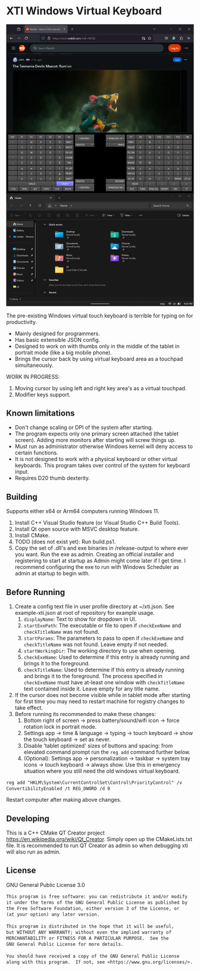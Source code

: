 # XTI Windows Virtual Keyboard

![screenshotv01.png](screenshotv01.png)

The pre-existing Windows virtual touch keyboard is terrible for typing on for productivity.
+ Mainly designed for programmers.
+ Has basic extensible JSON config.
+ Designed to work on with thumbs only in the middle of the tablet in portrait mode (like a big mobile phone).
+ Brings the cursor back by using virtual keyboard area as a touchpad simultaneously.

WORK IN PROGRESS:
1. Moving cursor by using left and right key area's as a virtual touchpad.
2. Modifier keys support.

## Known limitations
- Don't change scaling or DPI of the system after starting.
- The program expects only one primary screen attached (the tablet screen). Adding more monitors after starting will screw things up.
- Must run as administrator otherwise Windows kernel will deny access to certain functions.
- It is not designed to work with a physical keyboard or other virtual keyboards. This program takes over control of the system for keyboard input.
- Requires D20 thumb dexterity.

## Building
Supports either x64 or Arm64 computers running Windows 11.
1. Install C++ Visual Studio feature (or Visual Studio C++ Build Tools).
2. Install Qt open source with MSVC desktop feature.
3. Install CMake.
4. TODO (does not exist yet): Run build.ps1.
5. Copy the set of .dll's and exe binaries in /release-output to where ever you want. Run the exe as admin. Creating an official installer and registering to start at startup as Admin might come later if I get time. I recommend configuring the exe to run with Windows Scheduler as admin at startup to begin with.

## Before Running
1. Create a config text file in user profile directory at ~/xti.json. See example-xti.json at root of repository for example usage.
   1. `displayName`: Text to show for dropdown in UI.
   2. `startExePath`: The executable or file to open if `checkExeName` and `checkTitleName` was not found.
   3. `startParams`: The parameters to pass to open if `checkExeName` and `checkTitleName` was not found. Leave empty if not needed.
   4. `startWorkingDir`: The working directory to use when opening.
   5. `checkExeName`: Used to determine if this entry is already running and brings it to the foreground.
   5. `checkTitleName`: Used to determine if this entry is already running and brings it to the foreground. The process specified in `checkExeName` must have at-least one window with `checkTitleName` text contained inside it. Leave empty for any title name.
2. If the cursor does not become visible while in tablet mode after starting for first time you may need to restart machine for registry changes to take effect.
3. Before running its recommended to make these changes:
   1. Bottom right of screen -> press battery/sound/wifi icon -> force rotation lock in portrait mode.
   2. Settings app -> time & language -> typing -> touch keyboard -> show the touch keyboard -> set as never.
   3. Disable 'tablet optimized' sizes of buttons and spacing: from elevated command prompt run the `reg add` command further below.
   4. (Optional): Settings app -> personalization -> taskbar -> system tray icons -> touch keyboard -> always show. Use this in emergency situation where you still need the old windows virtual keyboard.
```
reg add "HKLM\System\CurrentControlSet\Control\PriorityControl" /v ConvertibilityEnabled /t REG_DWORD /d 0
```

Restart computer after making above changes.

## Developing
This is a C++ CMake QT Creator project https://en.wikipedia.org/wiki/Qt_Creator. Simply open up the CMakeLists.txt file.
It is recommended to run QT Creator as admin so when debugging xti will also run as admin.

## License
GNU General Public License 3.0

```
This program is free software: you can redistribute it and/or modify
it under the terms of the GNU General Public License as published by
the Free Software Foundation, either version 3 of the License, or
(at your option) any later version.

This program is distributed in the hope that it will be useful,
but WITHOUT ANY WARRANTY; without even the implied warranty of
MERCHANTABILITY or FITNESS FOR A PARTICULAR PURPOSE.  See the
GNU General Public License for more details.

You should have received a copy of the GNU General Public License
along with this program.  If not, see <https://www.gnu.org/licenses/>.
```

